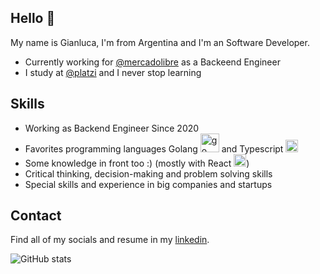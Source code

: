 ## Hello 👋

My name is Gianluca, I'm from Argentina and I'm an Software Developer.

* Currently working for [@mercadolibre](https://github.com/mercadolibre) as a Backeend Engineer
* I study at [@platzi](https://github.com/platzi) and I never stop learning

## Skills

* Working as Backend Engineer Since 2020
* Favorites programming languages Golang <img src='https://cdn.jsdelivr.net/npm/simple-icons@3.0.1/icons/go.svg' alt='go' height='30'> and Typescript <img src='https://cdn.jsdelivr.net/npm/simple-icons@3.0.1/icons/typescript.svg' alt='typescript' height='20'>
* Some knowledge in front too :) (mostly with React <img src='https://cdn.jsdelivr.net/npm/simple-icons@3.0.1/icons/react.svg' alt='react' height='20'>)  
* Critical thinking, decision-making and problem solving skills
* Special skills and experience in big companies and startups

## Contact

Find all of my socials and resume in my [linkedin](https://www.linkedin.com/in/gianluca-ciccarelli/).

![GitHub stats](https://github-readme-stats.vercel.app/api?username=glciccarelli&show_icons=true&count_private=true)  